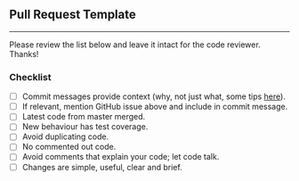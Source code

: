 ## Pull Request Template

---

Please review the list below and leave it intact for the code reviewer. Thanks!

### Checklist

- [ ] Commit messages provide context (why, not just what, some tips
  [here](http://tbaggery.com/2008/04/19/a-note-about-git-commit-messages.html)).
- [ ] If relevant, mention GitHub issue above and include in commit message.
- [ ] Latest code from master merged.
- [ ] New behaviour has test coverage.
- [ ] Avoid duplicating code.
- [ ] No commented out code.
- [ ] Avoid comments that explain your code; let code talk.
- [ ] Changes are simple, useful, clear and brief.

